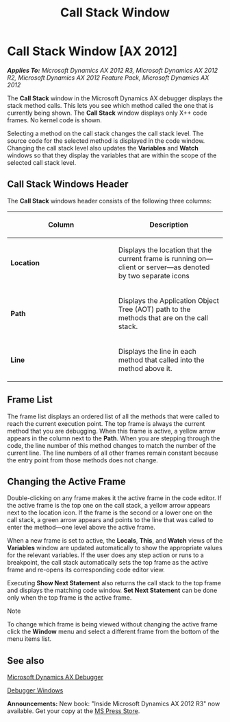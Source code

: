 ﻿---
title: Call Stack Window
TOCTitle: Call Stack Window
ms:assetid: 834c7482-aa7c-45b7-8e7f-0a4288b04a74
ms:mtpsurl: https://msdn.microsoft.com/en-us/library/Aa569667(v=AX.60)
ms:contentKeyID: 35239301
ms.date: 05/18/2015
mtps_version: v=AX.60
---

# Call Stack Window [AX 2012]


_**Applies To:** Microsoft Dynamics AX 2012 R3, Microsoft Dynamics AX 2012 R2, Microsoft Dynamics AX 2012 Feature Pack, Microsoft Dynamics AX 2012_

The **Call Stack** window in the Microsoft Dynamics AX debugger displays the stack method calls. This lets you see which method called the one that is currently being shown. The **Call Stack** window displays only X++ code frames. No kernel code is shown.

Selecting a method on the call stack changes the call stack level. The source code for the selected method is displayed in the code window. Changing the call stack level also updates the **Variables** and **Watch** windows so that they display the variables that are within the scope of the selected call stack level.

## Call Stack Windows Header

The **Call Stack** windows header consists of the following three columns:

<table>
<colgroup>
<col style="width: 50%" />
<col style="width: 50%" />
</colgroup>
<thead>
<tr class="header">
<th><p>Column</p></th>
<th><p>Description</p></th>
</tr>
</thead>
<tbody>
<tr class="odd">
<td><p><strong>Location</strong></p></td>
<td><p>Displays the location that the current frame is running on—client or server—as denoted by two separate icons</p></td>
</tr>
<tr class="even">
<td><p><strong>Path</strong></p></td>
<td><p>Displays the Application Object Tree (AOT) path to the methods that are on the call stack.</p></td>
</tr>
<tr class="odd">
<td><p><strong>Line</strong></p></td>
<td><p>Displays the line in each method that called into the method above it.</p></td>
</tr>
</tbody>
</table>


## Frame List

The frame list displays an ordered list of all the methods that were called to reach the current execution point. The top frame is always the current method that you are debugging. When this frame is active, a yellow arrow appears in the column next to the **Path**. When you are stepping through the code, the line number of this method changes to match the number of the current line. The line numbers of all other frames remain constant because the entry point from those methods does not change.

## Changing the Active Frame

Double-clicking on any frame makes it the active frame in the code editor. If the active frame is the top one on the call stack, a yellow arrow appears next to the location icon. If the frame is the second or a lower one on the call stack, a green arrow appears and points to the line that was called to enter the method—one level above the active frame.

When a new frame is set to active, the **Locals**, **This**, and **Watch** views of the **Variables** window are updated automatically to show the appropriate values for the relevant variables. If the user does any step action or runs to a breakpoint, the call stack automatically sets the top frame as the active frame and re-opens its corresponding code editor view.

Executing **Show Next Statement** also returns the call stack to the top frame and displays the matching code window. **Set Next Statement** can be done only when the top frame is the active frame.


> [!NOTE]
> <P>To change which frame is being viewed without changing the active frame click the <STRONG>Window</STRONG> menu and select a different frame from the bottom of the menu items list.</P>



## See also

[Microsoft Dynamics AX Debugger](microsoft-dynamics-ax-debugger.md)

[Debugger Windows](debugger-windows.md)

  
**Announcements:** New book: "Inside Microsoft Dynamics AX 2012 R3" now available. Get your copy at the [MS Press Store](https://www.microsoftpressstore.com/store/inside-microsoft-dynamics-ax-2012-r3-9780735685109).

